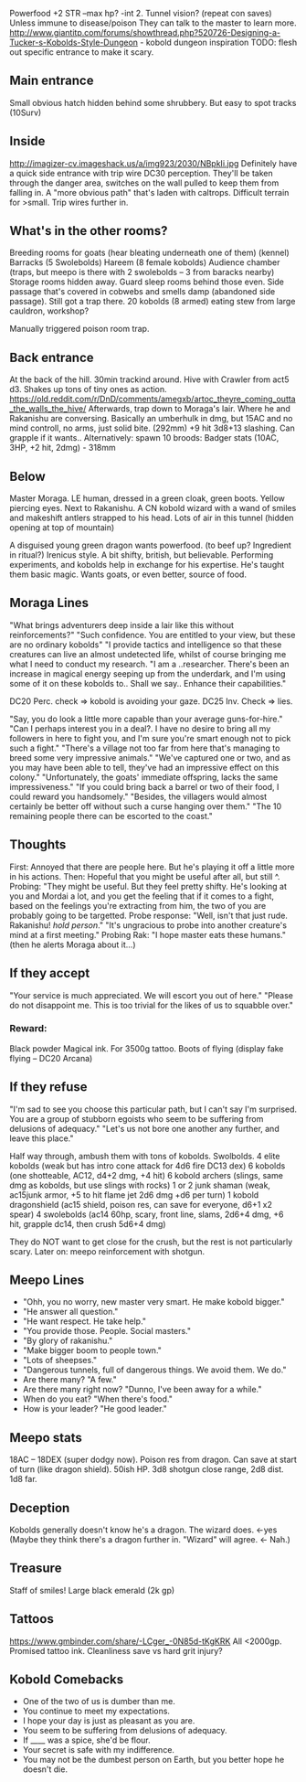 Powerfood +2 STR –max hp? -int 2. Tunnel vision? (repeat con saves)
Unless immune to disease/poison
They can talk to the master to learn more.
http://www.giantitp.com/forums/showthread.php?520726-Designing-a-Tucker-s-Kobolds-Style-Dungeon - kobold dungeon inspiration
TODO: flesh out specific entrance to make it scary.

## Main entrance
Small obvious hatch hidden behind some shrubbery. But easy to spot tracks (10Surv)

## Inside
http://imagizer-cv.imageshack.us/a/img923/2030/NBpkIi.jpg
Definitely have a quick side entrance with trip wire DC30 perception.
They'll be taken through the danger area, switches on the wall pulled to keep them from falling in.
A "more obvious path" that's laden with caltrops. Difficult terrain for >small. Trip wires further in.

## What's in the other rooms?
Breeding rooms for goats (hear bleating underneath one of them) (kennel)
Barracks (5 Swolebolds)
Hareem (8 female kobolds)
Audience chamber (traps, but meepo is there with 2 swolebolds – 3 from baracks nearby)
Storage rooms hidden away.
Guard sleep rooms behind those even.
Side passage that's covered in cobwebs and smells damp (abandoned side passage). Still got a trap there.
20 kobolds (8 armed) eating stew from large cauldron, workshop?

Manually triggered poison room trap.

## Back entrance
At the back of the hill. 30min trackind around.
Hive with Crawler from act5 d3. Shakes up tons of tiny ones as action.
https://old.reddit.com/r/DnD/comments/amegxb/artoc_theyre_coming_outta_the_walls_the_hive/
Afterwards, trap down to Moraga's lair. Where he and Rakanishu are conversing.
Basically an umberhulk in dmg, but 15AC and no mind controll, no arms, just solid bite. (292mm)
+9 hit 3d8+13 slashing. Can grapple if it wants..
Alternatively: spawn 10 broods: Badger stats (10AC,  3HP, +2 hit, 2dmg) - 318mm

## Below
Master Moraga. LE human, dressed in a green cloak, green boots. Yellow piercing eyes.
Next to Rakanishu. A CN kobold wizard with a wand of smiles and makeshift antlers strapped to his head.
Lots of air in this tunnel (hidden opening at top of mountain)

A disguised young green dragon wants powerfood. (to beef up? Ingredient in ritual?)
Irenicus style. A bit shifty, british, but believable.
Performing experiments, and kobolds help in exchange for his expertise.
He's taught them basic magic. Wants goats, or even better,  source of food.

## Moraga Lines
"What brings adventurers deep inside a lair like this without reinforcements?"
"Such confidence. You are entitled to your view, but these are no ordinary kobolds"
"I provide tactics and intelligence so that these creatures can live an almost undetected life, whilst of course bringing me what I need to conduct my research.
"I am a ..researcher. There's been an increase in magical energy seeping up from the underdark, and I'm using some of it on these kobolds to.. Shall we say.. Enhance their capabilities."

DC20 Perc. check => kobold is avoiding your gaze.
DC25 Inv. Check => lies.

"Say, you do look a little more capable than your average guns-for-hire."
"Can I perhaps interest you in a deal?. I have no desire to bring all my followers in here to fight you, and I'm sure you're smart enough not to pick such a fight."
"There's a village not too far from here that's managing to breed some very impressive animals."
"We've captured one or two, and as you may have been able to tell, they've had an impressive effect on this colony."
"Unfortunately, the goats' immediate offspring, lacks the same impressiveness."
"If you could bring back a barrel or two of their food, I could reward you handsomely."
"Besides, the villagers would almost certainly be better off without such a curse hanging over them."
"The 10 remaining people there can be escorted to the coast."

## Thoughts
First: Annoyed that there are people here. But he's playing it off a little more in his actions.
Then: Hopeful that you might be useful after all, but still ^.
Probing: "They might be useful. But they feel pretty shifty. He's looking at you and Mordai a lot, and you get the feeling that if it comes to a fight, based on the feelings you're extracting from him, the two of you are probably going to be targetted.
Probe response: "Well, isn't that just rude. Rakanishu! *hold person*."
"It's ungracious to probe into another creature's mind at a first meeting."
Probing Rak: "I hope master eats these humans." (then he alerts Moraga about it...)

## If they accept
"Your service is much appreciated. We will escort you out of here."
"Please do not disappoint me. This is too trivial for the likes of us to squabble over."

### Reward:
Black powder
Magical ink. For 3500g tattoo.
Boots of flying (display fake flying – DC20 Arcana)

## If they refuse
"I'm sad to see you choose this particular path, but I can't say I'm surprised. You are a group of stubborn egoists who seem to be suffering from delusions of adequacy."
"Let's us not bore one another any further, and leave this place."

Half way through, ambush them with tons of kobolds. Swolbolds.
4 elite kobolds (weak but has intro cone attack for 4d6 fire DC13 dex)
6 kobolds (one shotteable, AC12, d4+2 dmg, +4 hit)
6 kobold archers (slings, same dmg as kobolds, but use slings with rocks)
1 or 2 junk shaman (weak, ac15junk armor, +5 to hit flame jet 2d6 dmg +d6 per turn)
1 kobold dragonshield (ac15 shield, poison res, can save for everyone, d6+1 x2 spear)
4 swolebolds (ac14 60hp, scary,  front line, slams, 2d6+4 dmg, +6 hit, grapple dc14, then crush 5d6+4 dmg)

They do NOT want to get close for the crush, but the rest is not particularly scary.
Later on: meepo reinforcement with shotgun.

## Meepo Lines
- "Ohh, you no worry, new master very smart. He make kobold bigger."
- "He answer all question."
- "He want respect. He take help."
- "You provide those. People. Social masters."
- "By glory of rakanishu."
- "Make bigger boom to people town."
- "Lots of sheepses."
- "Dangerous tunnels, full of dangerous things. We avoid them. We do."
- Are there many? "A few."
- Are there many right now? "Dunno, I've been away for a while."
- When do you eat? "When there's food."
- How is your leader? "He good leader."

## Meepo stats
18AC – 18DEX (super dodgy now). Poison res from dragon. Can save at start of turn (like dragon shield).
50ish HP. 3d8 shotgun close range, 2d8 dist. 1d8 far.

## Deception
Kobolds generally doesn't know he's a dragon. The wizard does. <-yes
(Maybe they think there's a dragon further in. "Wizard" will agree. <- Nah.)

## Treasure
Staff of smiles!
Large black emerald (2k gp)

## Tattoos
https://www.gmbinder.com/share/-LCger_-0N85d-tKgKRK
All <2000gp.
Promised tattoo ink.
Cleanliness save vs hard grit injury?

 ## Kobold Comebacks
- One of the two of us is dumber than me.
- You continue to meet my expectations.
- I hope your day is just as pleasant as you are.
- You seem to be suffering from delusions of adequacy.
- If ____ was a spice, she'd be flour.
- Your secret is safe with my indifference.
- You may not be the dumbest person on Earth, but you better hope he doesn't die.
